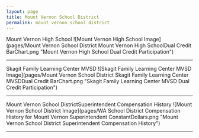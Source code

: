 ```yaml
---
layout: page
title: Mount Vernon School District
permalink: mount vernon school district
---
```



Mount Vernon High School
![Mount Vernon High School Image](pages/Mount Vernon School District Mount Vernon High SchoolDual Credit BarChart.png "Mount Vernon High School Dual Credit Participation")

___

Skagit Family Learning Center MVSD
![Skagit Family Learning Center MVSD Image](pages/Mount Vernon School District Skagit Family Learning Center MVSDDual Credit BarChart.png "Skagit Family Learning Center MVSD Dual Credit Participation")

___

Mount Vernon School DistrictSuperintendent Compensation History
![Mount Vernon School District Image](pages/WA School District Compensation History for Mount Vernon Superintendent ConstantDollars.png "Mount Vernon School District Superintendent Compensation History")

___

